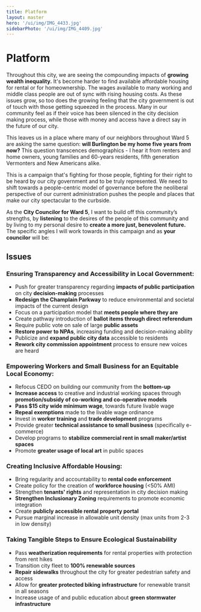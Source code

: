 ```yaml
---
title: Platform
layout: master
hero: '/ui/img/IMG_4433.jpg'
sidebarPhoto: '/ui/img/IMG_4409.jpg'
---
```

# Platform

Throughout this city, we are seeing the compounding impacts of **growing wealth inequality.** It's become harder to find available affordable housing for rental or for homeownership. The wages available to many working and middle class people are out of sync with rising housing costs. As these issues grow, so too does the growing feeling that the city government is out of touch with those getting squeezed in the process. Many in our community feel as if their voice has been silenced in the city decision making process, while those with money and access have a direct say in the future of our city.

This leaves us in a place where many of our neighbors throughout Ward 5 are asking the same question: **will Burlington be my home five years from now?** This question transcences demographics - I hear it from renters and home owners, young families and 60-years residents, fifth generation Vermonters and New Americans alike.

This is a campaign that's fighting for those people, fighting for their right to be heard by our city government and to be truly represented. We need to shift towards a people-centric model of governance before the neoliberal perspective of our current administration pushes the people and places that make our city spectacular to the curbside.

As the **City Councilor for Ward 5**, I want to build off this community’s strengths, by **listening** to the desires of the people of this community and by living to my personal desire to **create a more just, benevolent future.** The specific angles I will work towards in this campaign and as **your councilor** will be:

## Issues

### Ensuring Transparency and Accessibility in Local Government:

* Push for greater transparency regarding **impacts of public participation** on city **decision-making** processes
* **Redesign the Champlain Parkway** to reduce environmental and societal impacts of the current design
* Focus on a participation model that **meets people where they are**
* Create pathway introduction of **ballot items through direct referendum**
* Require public vote on sale of large **public assets**
* **Restore power to NPAs**, increasing funding and decision-making ability
* Publicize and **expand public city data** accessible to residents
* **Rework city commission appointment** process to ensure new voices are heard

### Empowering Workers and Small Business for an Equitable Local Economy:

* Refocus CEDO on building our community from the **bottom-up**
* **Increase access** to creative and industrial working spaces through **promotion/subsidy of co-working and co-operative models**
* **Pass $15 city wide minimum wage**, towards future livable wage
* **Repeal exemptions** made to the livable wage ordinance
* Invest in **worker training** and **trade development** programs
* Provide greater **technical assistance to small business** (specifically e-commerce)
* Develop programs to **stabilize commercial rent in small maker/artist spaces**
* Promote **greater usage of local art** in public spaces

### Creating Inclusive Affordable Housing:

* Bring regularity and accountability to **rental code enforcement**
* Create policy for the creation of **workforce housing** (<50% AMI)
* Strengthen **tenants' rights** and representation in city decision making
* **Strengthen Inclusionary Zoning** requirements to promote economic integration
* Create **publicly accessible rental property portal**
* Pursue marginal increase in allowable unit density (max units from 2-3 in low density)

### Taking Tangible Steps to Ensure Ecological Sustainability

* Pass **weatherization requirements** for rental properties with protection from rent hikes
* Transition city fleet to **100% renewable sources**
* **Repair sidewalks** throughout the city for greater pedestrian safety and access
* Allow for **greater protected biking infrastructure** for renewable transit in all seasons
* Increase usage of and public education about **green stormwater infrastructure**
